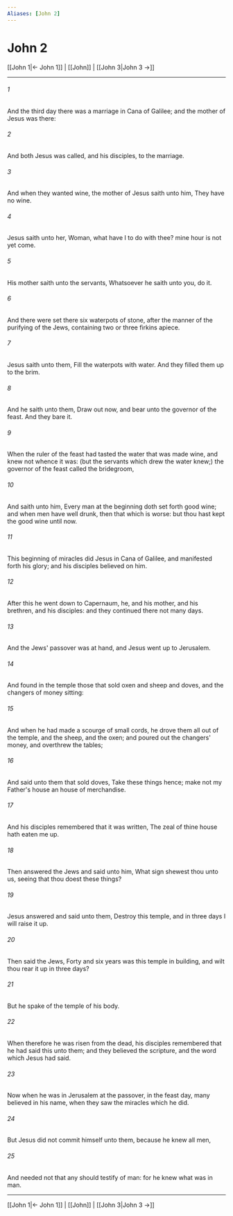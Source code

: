 ```yaml
---
Aliases: [John 2]
---
```

# John 2

[[John 1|← John 1]] | [[John]] | [[John 3|John 3 →]]
***



###### 1 
And the third day there was a marriage in Cana of Galilee; and the mother of Jesus was there: 

###### 2 
And both Jesus was called, and his disciples, to the marriage. 

###### 3 
And when they wanted wine, the mother of Jesus saith unto him, They have no wine. 

###### 4 
Jesus saith unto her, Woman, what have I to do with thee? mine hour is not yet come. 

###### 5 
His mother saith unto the servants, Whatsoever he saith unto you, do it. 

###### 6 
And there were set there six waterpots of stone, after the manner of the purifying of the Jews, containing two or three firkins apiece. 

###### 7 
Jesus saith unto them, Fill the waterpots with water. And they filled them up to the brim. 

###### 8 
And he saith unto them, Draw out now, and bear unto the governor of the feast. And they bare it. 

###### 9 
When the ruler of the feast had tasted the water that was made wine, and knew not whence it was: (but the servants which drew the water knew;) the governor of the feast called the bridegroom, 

###### 10 
And saith unto him, Every man at the beginning doth set forth good wine; and when men have well drunk, then that which is worse: but thou hast kept the good wine until now. 

###### 11 
This beginning of miracles did Jesus in Cana of Galilee, and manifested forth his glory; and his disciples believed on him. 

###### 12 
After this he went down to Capernaum, he, and his mother, and his brethren, and his disciples: and they continued there not many days. 

###### 13 
And the Jews' passover was at hand, and Jesus went up to Jerusalem. 

###### 14 
And found in the temple those that sold oxen and sheep and doves, and the changers of money sitting: 

###### 15 
And when he had made a scourge of small cords, he drove them all out of the temple, and the sheep, and the oxen; and poured out the changers' money, and overthrew the tables; 

###### 16 
And said unto them that sold doves, Take these things hence; make not my Father's house an house of merchandise. 

###### 17 
And his disciples remembered that it was written, The zeal of thine house hath eaten me up. 

###### 18 
Then answered the Jews and said unto him, What sign shewest thou unto us, seeing that thou doest these things? 

###### 19 
Jesus answered and said unto them, Destroy this temple, and in three days I will raise it up. 

###### 20 
Then said the Jews, Forty and six years was this temple in building, and wilt thou rear it up in three days? 

###### 21 
But he spake of the temple of his body. 

###### 22 
When therefore he was risen from the dead, his disciples remembered that he had said this unto them; and they believed the scripture, and the word which Jesus had said. 

###### 23 
Now when he was in Jerusalem at the passover, in the feast day, many believed in his name, when they saw the miracles which he did. 

###### 24 
But Jesus did not commit himself unto them, because he knew all men, 

###### 25 
And needed not that any should testify of man: for he knew what was in man.

***
[[John 1|← John 1]] | [[John]] | [[John 3|John 3 →]]
